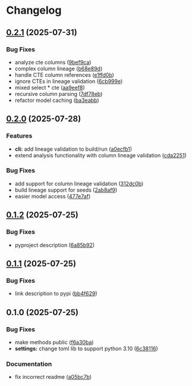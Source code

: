 # Changelog

## [0.2.1](https://github.com/erikmunkby/dbt-toolbox/compare/v0.2.0...v0.2.1) (2025-07-31)


### Bug Fixes

* analyze cte columns ([9bef9ca](https://github.com/erikmunkby/dbt-toolbox/commit/9bef9ca89d9031769e9f5a3f044f4d6f619c160b))
* complex column lineage ([b68e89d](https://github.com/erikmunkby/dbt-toolbox/commit/b68e89de153ffbeb14332cdb7f7ad87df27896c9))
* handle CTE column references ([e1ffd0b](https://github.com/erikmunkby/dbt-toolbox/commit/e1ffd0b55a0160e767fbbc80dea1888fccca790b))
* ignore CTEs in lineage validation ([6cb999e](https://github.com/erikmunkby/dbt-toolbox/commit/6cb999e39b39b7b5eb5f03691cfd990b0c2b1eac))
* mixed select * cte ([aa9eef8](https://github.com/erikmunkby/dbt-toolbox/commit/aa9eef87d75b0334783043500856d5c4166ef32f))
* recursive column parsing ([7df78eb](https://github.com/erikmunkby/dbt-toolbox/commit/7df78eb8f76d0080d4372afc101a9d737d272bba))
* refactor model caching ([ba3eabb](https://github.com/erikmunkby/dbt-toolbox/commit/ba3eabb53a186419b0ecb73f995dbb18bd30cab9))

## [0.2.0](https://github.com/erikmunkby/dbt-toolbox/compare/v0.1.2...v0.2.0) (2025-07-28)


### Features

* **cli:** add lineage validation to build/run ([a0ecfb1](https://github.com/erikmunkby/dbt-toolbox/commit/a0ecfb15a1de4e07750917cdac52b57f395d8122))
* extend analysis functionality with column lineage validation ([cda2251](https://github.com/erikmunkby/dbt-toolbox/commit/cda2251f750b29699d5ffb34505e820a25eef504))


### Bug Fixes

* add support for column lineage validation ([312dc0b](https://github.com/erikmunkby/dbt-toolbox/commit/312dc0b9477caf87334dfa6bf7e0964370264e3d))
* build lineage support for seeds ([2ab8af9](https://github.com/erikmunkby/dbt-toolbox/commit/2ab8af9d5eb5b2c109f522dd4fede48a745dc0cb))
* easier model access ([477e7af](https://github.com/erikmunkby/dbt-toolbox/commit/477e7af8c5874eec385faf7f91859d4615d2b0df))

## [0.1.2](https://github.com/erikmunkby/dbt-toolbox/compare/v0.1.1...v0.1.2) (2025-07-25)


### Bug Fixes

* pyproject description ([6a85b92](https://github.com/erikmunkby/dbt-toolbox/commit/6a85b92d43ac2d316e5aaa401b01e365250e9529))

## [0.1.1](https://github.com/erikmunkby/dbt-toolbox/compare/v0.1.0...v0.1.1) (2025-07-25)


### Bug Fixes

* link description to pypi ([bb4f629](https://github.com/erikmunkby/dbt-toolbox/commit/bb4f6294f04ab30c3474beba0ea0756f95f5c634))

## 0.1.0 (2025-07-25)


### Bug Fixes

* make methods public ([f6a30ba](https://github.com/erikmunkby/dbt-toolbox/commit/f6a30ba99b4502f7702275af7dd4251bb77b9b8f))
* **settings:** change toml lib to support python 3.10 ([6c38116](https://github.com/erikmunkby/dbt-toolbox/commit/6c38116656e042e9ac81fc46b235a544a8e78841))


### Documentation

* fix incorrect readme ([a05bc7b](https://github.com/erikmunkby/dbt-toolbox/commit/a05bc7be5090b3f92165f6f21b7b89fd1989afbb))
